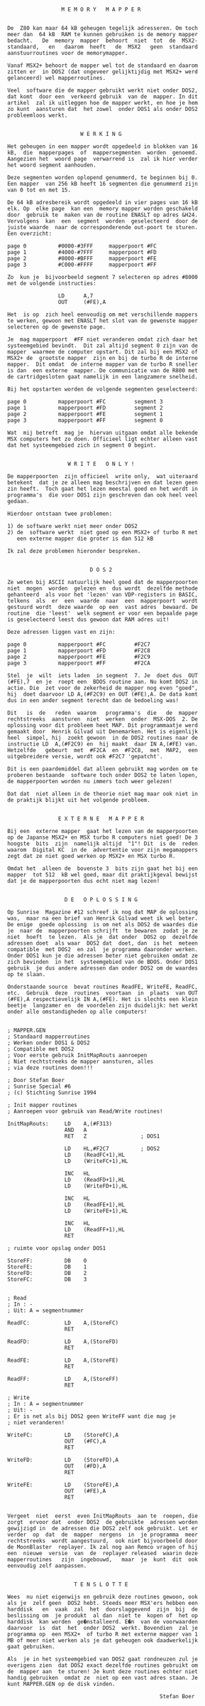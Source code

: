                            M E M O R Y   M A P P E R


          De  Z80 kan maar 64 kB geheugen tegelijk adresseren. Om toch
          meer dan  64 kB  RAM te kunnen gebruiken is de memory mapper
          bedacht.   De  memory  mapper  behoort  niet  tot  de  MSX2-
          standaard,   en   daarom  heeft   de  MSX2   geen  standaard
          aanstuurroutines voor de memorymapper.

          Vanaf MSX2+ behoort de mapper wel tot de standaard en daarom
          zitten er  in DOS2 (dat ongeveer gelijktijdig met MSX2+ werd
          gelanceerd) wel mapperroutines.

          Veel  software die de mapper gebruikt werkt niet onder DOS2,
          dat komt  door een  verkeerd gebruik  van de  mapper. In dit
          artikel  zal ik uitleggen hoe de mapper werkt, en hoe je hem
          zo kunt  aansturen dat  het zowel  onder DOS1 als onder DOS2
          probleemloos werkt.


                                 W E R K I N G

          Het geheugen in een mapper wordt opgedeeld in blokken van 16
          kB,  die  mapperpages  of  mappersegmenten  worden  genoemd.
          Aangezien het  woord page  verwarrend is  zal ik hier verder
          het woord segment aanhouden.

          Deze segmenten worden oplopend genummerd, te beginnen bij 0.
          Een mapper  van 256 kB heeft 16 segmenten die genummerd zijn
          van 0 tot en met 15.

          De 64 kB adresbereik wordt opgedeeld in vier pages van 16 kB
          elk. Op  elke page  kan een  memory mapper worden geschakeld
          door  gebruik te  maken van de routine ENASLT op adres &H24.
          Vervolgens  kan  een  segment  worden  geselecteerd  door de
          juiste waarde  naar de corresponderende out-poort te sturen.
          Een overzicht:

          page 0          #0000-#3FFF     mapperpoort #FC
          page 1          #4000-#7FFF     mapperpoort #FD
          page 2          #8000-#BFFF     mapperpoort #FE
          page 3          #C000-#FFFF     mapperpoort #FF

          Zo  kun je  bijvoorbeeld segment 7 selecteren op adres #8000
          met de volgende instructies:

                          LD      A,7
                          OUT     (#FE),A

          Het  is op  zich heel eenvoudig om met verschillende mappers
          te werken, gewoon met ENASLT het slot van de gewenste mapper
          selecteren op de gewenste page.

          Je  mag mapperpoort  #FF niet veranderen omdat zich daar het
          systeemgebied bevindt.  Dit zal altijd segment 0 zijn van de
          mapper  waarmee de computer opstart. Dit zal bij een MSX2 of
          MSX2+ de  grootste mapper  zijn en bij de turbo R de interne
          mapper.  Dit omdat  de interne mapper van de turbo R sneller
          is dan  een externe  mapper. De communicatie van de R800 met
          de cartridgesloten gaat namelijk in een langzamere snelheid.

          Bij het opstarten worden de volgende segmenten geselecteerd:

          page 0          mapperpoort #FC         segment 3
          page 1          mapperpoort #FD         segment 2
          page 2          mapperpoort #FE         segment 1
          page 3          mapperpoort #FF         segment 0

          Wat  mij betreft  mag je  hiervan uitgaan omdat alle bekende
          MSX computers het zo doen. Officieel ligt echter alleen vast
          dat het systeemgebied zich in segment 0 begint.


                             W R I T E   O N L Y !

          De mapperpoorten  zijn officieel  write only,  wat uiteraard
          betekent  dat je ze alleen mag beschrijven en dat lezen geen
          zin heeft.  Toch gaat het lezen meestal goed en het wordt in
          programma's  die voor DOS1 zijn geschreven dan ook heel veel
          gedaan.

          Hierdoor ontstaan twee problemen:

          1) de software werkt niet meer onder DOS2
          2) de  software werkt  niet goed op een MSX2+ of turbo R met
             een externe mapper die groter is dan 512 kB

          Ik zal deze problemen hieronder bespreken.


                                    D O S 2

          Ze weten bij ASCII natuurlijk heel goed dat de mapperpoorten
          niet  mogen  worden  gelezen en  dus wordt  dezelfde methode
          gehanteerd  als voor het 'lezen' van VDP-registers in BASIC,
          telkens  als  er  een  waarde  naar  een  mapperpoort  wordt
          gestuurd wordt  deze waarde  op een  vast adres  bewaard. De
          routine  die 'leest'  welk segment er voor een bepaalde page
          is geselecteerd leest dus gewoon dat RAM adres uit!

          Deze adressen liggen vast en zijn:

          page 0          mapperpoort #FC         #F2C7
          page 1          mapperpoort #FD         #F2C8
          page 2          mapperpoort #FE         #F2C9
          page 3          mapperpoort #FF         #F2CA

          Stel  je  wilt  iets laden  in segment  7. Je  doet dus  OUT
          (#FE),7  en je  roept een  BDOS routine aan. Nu komt DOS2 in
          actie. Die  zet voor de zekerheid de mapper nog even "goed",
          hij  doet daarvoor LD A,(#F2C9) en OUT (#FE),A. De data komt
          dus in een ander segment terecht dan de bedoeling was!

          Dit   is  de   reden  waarom   programma's  die   de  mapper
          rechtstreeks  aansturen  niet  werken  onder  MSX-DOS  2. De
          oplossing voor dit probleem heet MAP. Dit programmaatje werd
          gemaakt door  Henrik Gilvad uit Denemarken. Het is eigenlijk
          heel  simpel, hij  zoekt gewoon  in de DOS2 routines naar de
          instructie LD  A,(#F2C9) en  hij maakt  daar IN A,(#FE) van.
          Hetzelfde   gebeurt  met  #F2CA  en  #F2C8,  met  MAP2,  een
          uitgebreidere versie, wordt ook #F2C7 'gepatcht'.

          Dit is een paardemiddel dat alleen gebruikt mag worden om te
          proberen bestaande  software toch onder DOS2 te laten lopen,
          de mapperpoorten worden nu immers toch weer gelezen!

          Dat dat  niet alleen in de theorie niet mag maar ook niet in
          de praktijk blijkt uit het volgende probleem.


                          E X T E R N E   M A P P E R

          Bij een  externe mapper  gaat het lezen van de mapperpoorten
          op de Japanse MSX2+ en MSX turbo R computers niet goed! De 3
          hoogste  bits  zijn  namelijk altijd  "1"! Dit  is de  reden
          waarom  Digital KC  in de  advertentie voor zijn megamappers
          zegt dat ze niet goed werken op MSX2+ en MSX turbo R.

          Omdat het  alleen de  bovenste 3  bits zijn gaat het bij een
          mapper  tot 512  kB wel goed, maar dit praktijkgeval bewijst
          dat je de mapperpoorten dus echt niet mag lezen!


                            D E   O P L O S S I N G

          Op Sunrise  Magazine #12 schreef ik nog dat MAP de oplossing
          was,  maar na een brief van Henrik Gilvad weet ik wel beter.
          De enige  goede oplossing  is om net als DOS2 de waardes die
          je  naar de  mapperpoorten schrijft  te bewaren  zodat je ze
          niet  hoeft  te lezen.  Als je  dat onder  DOS2 op  dezelfde
          adressen doet  als waar  DOS2 dat  doet, dan  is het  meteen
          compatible  met DOS2  en zal  je programma daaronder werken.
          Onder DOS1 kun je die adressen beter niet gebruiken omdat ze
          zich bevinden  in het  systeemgebied van de BDOS. Onder DOS1
          gebruik  je dus andere adressen dan onder DOS2 om de waardes
          op te slaan.

          Onderstaande source  bevat routines ReadFE, WriteFE, ReadFC,
          etc.  Gebruik  deze  routines  voortaan  in  plaats  van OUT
          (#FE),A respectievelijk IN A,(#FE). Het is slechts een klein
          beetje  langzamer en  de voordelen zijn duidelijk: het werkt
          onder alle omstandigheden op alle computers!


          ; MAPPER.GEN
          ; Standaard mapperroutines
          ; Werken onder DOS1 & DOS2
          ; Compatible met DOS2
          ; Voor eerste gebruik InitMapRouts aanroepen
          ; Niet rechtstreeks de mapper aansturen, alles
          ; via deze routines doen!!!

          ; Door Stefan Boer
          ; Sunrise Special #6
          ; (c) Stichting Sunrise 1994

          ; Init mapper routines
          ; Aanroepen voor gebruik van Read/Write routines!

          InitMapRouts:     LD    A,(#F313)
                            AND   A
                            RET   Z                 ; DOS1

                            LD    HL,#F2C7          ; DOS2
                            LD    (ReadFC+1),HL
                            LD    (WriteFC+1),HL

                            INC   HL
                            LD    (ReadFD+1),HL
                            LD    (WriteFD+1),HL

                            INC   HL
                            LD    (ReadFE+1),HL
                            LD    (WriteFE+1),HL

                            INC   HL
                            LD    (ReadFF+1),HL
                            RET

          ; ruimte voor opslag onder DOS1

          StoreFF:          DB    0
          StoreFE:          DB    1
          StoreFD:          DB    2
          StoreFC:          DB    3


          ; Read
          ; In : -
          ; Uit: A = segmentnummer

          ReadFC:           LD    A,(StoreFC)
                            RET

          ReadFD:           LD    A,(StoreFD)
                            RET

          ReadFE:           LD    A,(StoreFE)
                            RET

          ReadFF:           LD    A,(StoreFF)
                            RET

          ; Write
          ; In : A = segmentnummer
          ; Uit: -
          ; Er is net als bij DOS2 geen WriteFF want die mag je
          ; niet veranderen!

          WriteFC:          LD    (StoreFC),A
                            OUT   (#FC),A
                            RET

          WriteFD:          LD    (StoreFD),A
                            OUT   (#FD),A
                            RET

          WriteFE:          LD    (StoreFE),A
                            OUT   (#FE),A
                            RET


          Vergeet  niet  eerst  even InitMapRouts  aan te  roepen, die
          zorgt  ervoor dat  onder DOS2  de gebruikte  adressen worden
          gewijzigd in  de adressen die DOS2 zelf ook gebruikt. Let er
          verder  op  dat  de  mapper  nergens  in  je programma  meer
          rechtstreeks  wordt aangestuurd,  ook niet bijvoorbeeld door
          de MoonBlaster  replayer. Ik zal nog aan Remco vragen of hij
          een  nieuwe  versie  van  de  replayer released  waarin deze
          mapperroutines   zijn  ingebouwd,   maar  je  kunt  dit  ook
          eenvoudig zelf aanpassen.


                               T E N S L O T T E

          Wees  nu niet eigenwijs en gebruik deze routines gewoon, ook
          als je  zelf geen  DOS2 hebt. Steeds meer MSX'ers hebben een
          harddisk   en  vaak  zal  het  doorslaggevend  zijn  bij  de
          beslissing om  je produkt  al dan  niet te  kopen of  het op
          harddisk  kan worden  ge�nstalleerd. E�n  van de voorwaarden
          daarvoor  is  dat  het  onder DOS2  werkt. Bovendien  zal je
          programma op  een MSX2+  of turbo R met externe mapper van 1
          MB of meer niet werken als je dat geheugen ook daadwerkelijk
          gaat gebruiken.

          Als  je in het systeemgebied van DOS2 gaat rondneuzen zul je
          overigens zien  dat DOS2 exact dezelfde routines gebruikt om
          de  mapper aan  te sturen! Je kunt deze routines echter niet
          handig gebruiken  omdat ze  niet op een vast adres staan. Je
          kunt MAPPER.GEN op de disk vinden.

                                                          Stefan Boer
